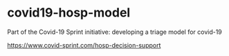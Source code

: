 # covid19-hosp-model
Part of the Covid-19 Sprint initiative: developing a triage model for covid-19

https://www.covid-sprint.com/hosp-decision-support
